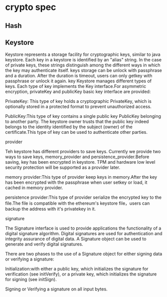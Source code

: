 # crypto spec

## Hash

## Keystore

Keystore represents a storage facility for cryptographic keys, similar to java keystore.
Each key in a keystore is identified by an "alias" string. In the case of private keys, these strings distinguish among the different ways in which the key may authenticate itself.  keys storage can be unlock with passphrase and a duration. After the duration is timeout, users can only getkey with passphrase or unlock it again.
key
Keystore manages different types of keys. Each type of key implements the Key interface.For asymmetric encryption, privateKey and publicKey basic key interface are provided:

PrivateKey: This type of key holds a cryptographic PrivateKey, which is optionally stored in a protected format to prevent unauthorized access. 

PublicKey:This type of key contains a single public key PublicKey belonging to another party. The keystore owner trusts that the public key indeed belongs to the identity identified by the subject (owner) of the certificate.This type of key can be used to authenticate other parties.

provider

Teh keystore has different providers to save keys. Currently we provide two ways to save keys, memory_provider and persistence_provider.Before saving, key has been encrypted in keystore. TPM and hardware low level security protection will be supported as a provider later.

memory provider:This type of provider keep keys in memory.After the key has been encrypted with the passphrase when user setkey or load, it cached in memory provider.

persistence provider:This type of provider serialize the encrypted key to the file.The file is compatible with the ethereum's keystore file，users can backup the address with it's privatekey in it.

signature

The Signature interface is used to provide applications the functionality of a digital signature algorithm. Digital signatures are used for authentication and integrity assurance of digital data. A Signature object can be used to generate and verify digital signatures.

There are two phases to the use of a Signature object for either signing data or verifying a signature:

Initialization:with either a public key, which initializes the signature for verification (see initVerify), or a private key, which initializes the signature for signing (see initSign).

Signing or Verifying a signature on all input bytes.
